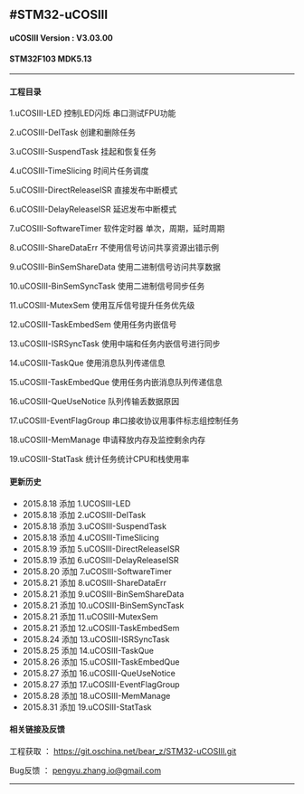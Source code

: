 #STM32-uCOSIII
----
#### uCOSIII  Version : V3.03.00
#### STM32F103  MDK5.13
----

#### 工程目录  
1.uCOSIII-LED 控制LED闪烁   串口测试FPU功能

2.uCOSIII-DelTask  创建和删除任务

3.uCOSIII-SuspendTask  挂起和恢复任务

4.uCOSIII-TimeSlicing  时间片任务调度

5.uCOSIII-DirectReleaseISR  直接发布中断模式

6.uCOSIII-DelayReleaseISR  延迟发布中断模式

7.uCOSIII-SoftwareTimer 软件定时器 单次，周期，延时周期

8.uCOSIII-ShareDataErr 不使用信号访问共享资源出错示例

9.uCOSIII-BinSemShareData 使用二进制信号访问共享数据

10.uCOSIII-BinSemSyncTask 使用二进制信号同步任务

11.uCOSIII-MutexSem 使用互斥信号提升任务优先级

12.uCOSIII-TaskEmbedSem 使用任务内嵌信号

13.uCOSIII-ISRSyncTask 使用中端和任务内嵌信号进行同步

14.uCOSIII-TaskQue 使用消息队列传递信息

15.uCOSIII-TaskEmbedQue 使用任务内嵌消息队列传递信息

16.uCOSIII-QueUseNotice 队列传输丢数据原因

17.uCOSIII-EventFlagGroup  串口接收协议用事件标志组控制任务

18.uCOSIII-MemManage  申请释放内存及监控剩余内存

19.uCOSIII-StatTask 统计任务统计CPU和栈使用率

#### 更新历史
* 2015.8.18 添加 1.UCOSIII-LED
* 2015.8.18 添加 2.uCOSIII-DelTask
* 2015.8.18 添加 3.uCOSIII-SuspendTask
* 2015.8.18 添加 4.uCOSIII-TimeSlicing 
* 2015.8.19 添加 5.uCOSIII-DirectReleaseISR
* 2015.8.19 添加 6.uCOSIII-DelayReleaseISR
* 2015.8.20 添加 7.uCOSIII-SoftwareTimer 
* 2015.8.21 添加 8.uCOSIII-ShareDataErr
* 2015.8.21 添加 9.uCOSIII-BinSemShareData
* 2015.8.21 添加 10.uCOSIII-BinSemSyncTask
* 2015.8.21 添加 11.uCOSIII-MutexSem
* 2015.8.21 添加 12.uCOSIII-TaskEmbedSem
* 2015.8.24 添加 13.uCOSIII-ISRSyncTask
* 2015.8.25 添加 14.uCOSIII-TaskQue
* 2015.8.26 添加 15.uCOSIII-TaskEmbedQue
* 2015.8.27 添加 16.uCOSIII-QueUseNotice 
* 2015.8.27 添加 17.uCOSIII-EventFlagGroup 
* 2015.8.28 添加 18.uCOSIII-MemManage
* 2015.8.31 添加 19.uCOSIII-StatTask


#### 相关链接及反馈

工程获取 ：  https://git.oschina.net/bear_z/STM32-uCOSIII.git

Bug反馈 ： pengyu.zhang.io@gmail.com

----
